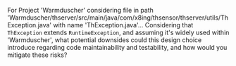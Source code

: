 For Project 'Warmduscher' considering file in path 'Warmduscher/thserver/src/main/java/com/x8ing/thsensor/thserver/utils/ThException.java' with name 'ThException.java'...
Considering that `ThException` extends `RuntimeException`, and assuming it's widely used within 'Warmduscher', what potential downsides could this design choice introduce regarding code maintainability and testability, and how would you mitigate these risks?